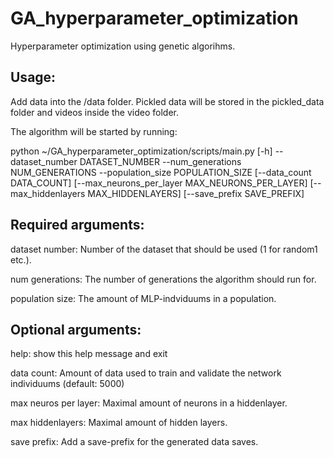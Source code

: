 # GA_hyperparameter_optimization
Hyperparameter optimization using genetic algorihms.

## Usage:
Add data into the /data folder. 
Pickled data will be stored in the pickled_data folder and videos inside the video folder. 

The algorithm will be started by running:

python
~/GA_hyperparameter_optimization/scripts/main.py 
[-h] 
--dataset_number DATASET_NUMBER --num_generations NUM_GENERATIONS --population_size POPULATION_SIZE [--data_count DATA_COUNT] [--max_neurons_per_layer MAX_NEURONS_PER_LAYER]
               [--max_hiddenlayers MAX_HIDDENLAYERS] [--save_prefix SAVE_PREFIX]

## Required arguments:
dataset number: Number of the dataset that should be used (1 for random1 etc.).

num generations: The number of generations the algorithm should run for.

population size: The amount of MLP-indviduums in a population.

## Optional arguments:
help: show this help message and exit

data count: Amount of data used to train and validate the network individuums (default: 5000)

max neuros per layer: Maximal amount of neurons in a hiddenlayer.

max hiddenlayers: Maximal amount of hidden layers.

save prefix: Add a save-prefix for the generated data saves.

